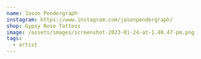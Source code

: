 ```yaml
---
name: Jason Pendergraph
instagram: https://www.instagram.com/jasonpendergraph/
shop: Gypsy Rose Tattoos
image: /assets/images/screenshot-2023-01-24-at-1.40.47-pm.png
tags:
  - artist
---
```

